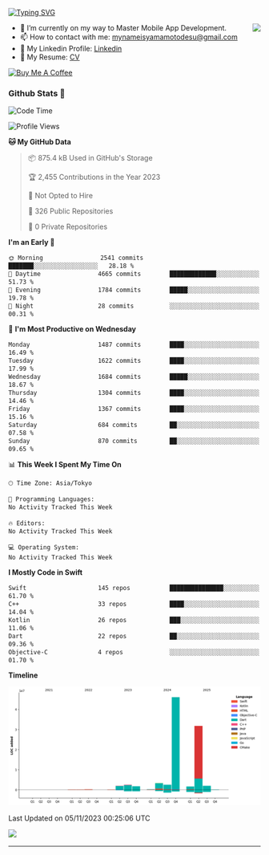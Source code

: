 
[![Typing SVG](https://readme-typing-svg.demolab.com/?lines=Thank+You+For+Visiting!!;You+Are+Welcome✨;I+am+Kyo+Yamamoto;Mobile+Developer)](https://git.io/typing-svg)
<p>
<img align="right" src="https://media.giphy.com/media/26ufdb3cYKwbRtYVW/giphy.gif" style="max-width:100%;" height="150px">

- 🌱 I’m currently on my way to Master Mobile App Development.
- 📫 How to contact with me: mynameisyamamotodesu@gmail.com
- 🔗 My Linkedin Profile: [Linkedin](https://www.linkedin.com/in/kyo-yamamoto-a2ab50239)
- 🔗 My Resume: [CV](https://www.kickresume.com/cv/ZWKvXV/)

<a href="https://www.buymeacoffee.com/kyoyamamoto" target="_blank"><img src="https://cdn.buymeacoffee.com/buttons/default-orange.png" alt="Buy Me A Coffee" height="41" width="174"></a>

### Github Stats 🥇 
<!--START_SECTION:waka-->
![Code Time](http://img.shields.io/badge/Code%20Time-589%20hrs%2028%20mins-blue)

![Profile Views](http://img.shields.io/badge/Profile%20Views-1-blue)

**🐱 My GitHub Data** 

> 📦 875.4 kB Used in GitHub's Storage 
 > 
> 🏆 2,455 Contributions in the Year 2023
 > 
> 🚫 Not Opted to Hire
 > 
> 📜 326 Public Repositories 
 > 
> 🔑 0 Private Repositories 
 > 
**I'm an Early 🐤** 

```text
🌞 Morning                2541 commits        ███████░░░░░░░░░░░░░░░░░░   28.18 % 
🌆 Daytime                4665 commits        █████████████░░░░░░░░░░░░   51.73 % 
🌃 Evening                1784 commits        █████░░░░░░░░░░░░░░░░░░░░   19.78 % 
🌙 Night                  28 commits          ░░░░░░░░░░░░░░░░░░░░░░░░░   00.31 % 
```
📅 **I'm Most Productive on Wednesday** 

```text
Monday                   1487 commits        ████░░░░░░░░░░░░░░░░░░░░░   16.49 % 
Tuesday                  1622 commits        ████░░░░░░░░░░░░░░░░░░░░░   17.99 % 
Wednesday                1684 commits        █████░░░░░░░░░░░░░░░░░░░░   18.67 % 
Thursday                 1304 commits        ████░░░░░░░░░░░░░░░░░░░░░   14.46 % 
Friday                   1367 commits        ████░░░░░░░░░░░░░░░░░░░░░   15.16 % 
Saturday                 684 commits         ██░░░░░░░░░░░░░░░░░░░░░░░   07.58 % 
Sunday                   870 commits         ██░░░░░░░░░░░░░░░░░░░░░░░   09.65 % 
```


📊 **This Week I Spent My Time On** 

```text
🕑︎ Time Zone: Asia/Tokyo

💬 Programming Languages: 
No Activity Tracked This Week

🔥 Editors: 
No Activity Tracked This Week

💻 Operating System: 
No Activity Tracked This Week
```

**I Mostly Code in Swift** 

```text
Swift                    145 repos           ███████████████░░░░░░░░░░   61.70 % 
C++                      33 repos            ████░░░░░░░░░░░░░░░░░░░░░   14.04 % 
Kotlin                   26 repos            ███░░░░░░░░░░░░░░░░░░░░░░   11.06 % 
Dart                     22 repos            ██░░░░░░░░░░░░░░░░░░░░░░░   09.36 % 
Objective-C              4 repos             ░░░░░░░░░░░░░░░░░░░░░░░░░   01.70 % 
```



**Timeline**

![Lines of Code chart](https://raw.githubusercontent.com/YamamotoDesu/YamamotoDesu/main/assets/bar_graph.png)


 Last Updated on 05/11/2023 00:25:06 UTC
<!--END_SECTION:waka-->

![](https://github-profile-summary-cards.vercel.app/api/cards/profile-details?username=YamamotoDesu&theme=vue)

----
